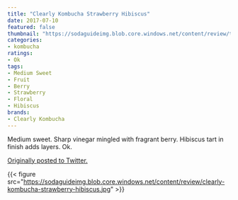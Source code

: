 ```yaml
---
title: "Clearly Kombucha Strawberry Hibiscus"
date: 2017-07-10
featured: false
thumbnail: "https://sodaguideimg.blob.core.windows.net/content/review/thumbs/clearly-kombucha-strawberry-hibiscus.jpg"
categories:
- kombucha
ratings:
- Ok
tags:
- Medium Sweet
- Fruit
- Berry
- Strawberry
- Floral
- Hibiscus
brands:
- Clearly Kombucha
---
```


Medium sweet. Sharp vinegar mingled with fragrant berry. Hibiscus tart in finish adds layers. Ok.

[Originally posted to Twitter.](https://twitter.com/Cavorter/status/884412702608809984)

{{< figure src="https://sodaguideimg.blob.core.windows.net/content/review/clearly-kombucha-strawberry-hibiscus.jpg" >}}


